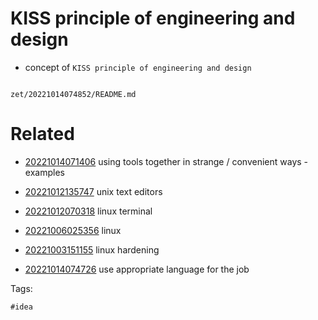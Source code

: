 # KISS principle of engineering and design

- concept of `KISS principle of engineering and design`

```
```

` zet/20221014074852/README.md `

# Related

- [20221014071406](/zet/20221014071406/README.md) using tools together in strange / convenient ways - examples

- [20221012135747](/zet/20221012135747/README.md) unix text editors

- [20221012070318](/zet/20221012070318/README.md) linux terminal

- [20221006025356](/zet/20221006025356/README.md) linux

- [20221003151155](/zet/20221003151155/README.md) linux hardening

- [20221014074726](/zet/20221014074726/README.md) use appropriate language for the job

Tags:

    #idea
